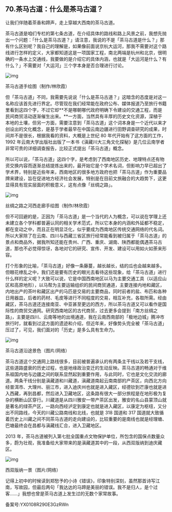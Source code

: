 ## 70.茶马古道：什么是茶马古道？
让我们伴随着茶香和蹄声，走上穿越大西南的茶马古道。


茶马古道是咱们专栏的第七条古道，在介绍具体的路线和路上风景之前，我想先抛出一个问题：「什么是茶马古道？」请注意，我说的不是「茶马古道是什么？」那有什么区别呢？我自己的理解是，如果像前面说京杭大运河，那我不需要对这个路线进行怎样的定义，大家都知道这是一项国家工程，南北两端是杭州和北京，很明确的一条水上交通线，我要做的是介绍它的具体内涵，也就是「大运河是什么？有什么？」不需要对「大运河」三个字本身是否合理进行讨论。


![img](https://pic2.zhimg.com/v2-65b8d49e6a85056f698c7b722235846a.webp)

茶马古道手绘图（制作/林欣霞）


但「茶马古道」不同，我需要先说说「什么是茶马古道？」这暗含的态度是对这一名称应该首先进行界定。尽管现在我们经常能在政府公布、媒体报道乃至旅行书籍里看到这四个字，不过它却**不是哪朝哪代政府明确下令建设的交通工程，而是民间商贸活动逐渐催生出来。**一方面，当然具有丰厚的历史文化资源，深植于本地的土壤，但另一方面，需要注意到「茶马古道」这个词本身是一个近代以来才创设出的文化概念，是基于学者最早在中国云南边疆进行田野调查研究的成果，时间并不是很长，根据我看的资料，大概是上世纪 80 年代开始有了这方面的工作，1992 年云南大学出版社出版了一本书《滇藏川大三角文化探秘》是几位云南学者非常可贵的详细调查报告，比较正式提出「茶马古道」概念。


所以可以说，「茶马古道」这四个字，是考虑到了西南地区历史、地理特点还有物资交换内容而逐渐总结提炼出来的，最开始它是个学术名词，但影响力早已超出了学术界，特别是近些年来，西南地区的很多地方政府也把「茶马古道」作为重要品牌来建设，旨在促进地方经济社会发展，特别是在目前文旅融合的大趋势下，这更显得具有现实层面的积极意义，这有点像「丝绸之路」。


![img](https://pic4.zhimg.com/v2-1f503057dba9e8bc983d572fc78b6273.webp)

丝绸之路之河西走廊手绘图（制作/林欣霞）


但不可回避的是，正因为「茶马古道」是一个当代的人为概念，可以说在学理上还未建立各个学科都普遍认同的相关学术范式，所以它本身的内涵和外延都不稳定，都在变动之中，而且正在明显泛化，似乎要成为西南地区传统交通网络的代名词。所以大家除了在云南、四川与西藏三省区旅行经常能看到被归属于「茶马古道」的景点和商品外，据我所知还能在贵州、广西、重庆、湖南、陕西都能偶遇茶马古道，那也不必觉得惊讶，各地对它的研究、宣传、开发、建设可以用如火如荼来形容。


打个形象的比喻，「茶马古道」好像一条藤蔓，越长越长，结的瓜也会越来越多。但眼花缭乱之中，我们还是要有历史的眼光去看待这些现象，给「茶马古道」进行什么样的定义呢？大致可以说，它是中国西南地区以马为主要交通工具（以适应山区和高原地形），以马帮为主要运输组织的民间商贸通道，主要连接内地和藏区，内地出产的茶叶和藏区出产的马匹是交易的主要商品，同时前者的盐、布匹和各种日用器皿，后者的药材、毛皮等进行不同程度的交易，相互补充，各取所需。经由藏区，茶马古道还连接南亚、中亚甚至更远的西方，所以茶马古道又可以看作是国际性的商贸交通网。研究西南地区的古代商贸，过去更多会提到「南方丝绸之路」，主要是四川、云南等地的出境通道，我在云南西南部的「极地边城」腾冲市旅行时，就看到过这方面的遗迹和介绍，但近年来，好像势头完全被「茶马古道」压过了，可见，我们面对的「历史」是多么具有生命力。


![img](https://pic4.zhimg.com/v2-13c5fa986edece5ec6a6144da926a744.webp)

茶马古道沿途景色（图片/网络）


茶马古道这个交通网上路线很多，目前被普遍承认的有两条主干线以及若干支线，这些道路盛衰的历史过程，也是地缘政治变迁的生动反映。茶马古道的畅通对于维系祖国内地与边疆之间的联系显然起到重要作用，与此同时，它也是文化交流的廊道。两条干线分别是滇藏道和川藏道，滇藏道南起云南南部的产茶区，向西北方向经普洱市、大理州、丽江市，进入迪庆州也就是进入藏区，经德钦到芒康也就是进入西藏，再到昌都，然后进入卫藏地区，这条路有很大一部分旅程是在地形极为复杂的横断山区穿行。川藏道是从四川雅安一带产茶区出发，雅安的名山县蒙顶山就是著名的绿茶产区，一路向西经泸定到康定也就是进入藏区，以康定为枢纽，又分出不同路线，今天的川藏公路南线和北线，也就是 318 国道和 317 国道就大致循着历史上川藏之间不同茶马古道的走向建设的，比较重要的是南线也就是经理塘、巴塘最终会在昌都与滇藏线汇合，进入卫藏地区。


2013 年，茶马古道被列入第七批全国重点文物保护单位，所包含的国保点数量众多，蔚为壮观，我准备给大家带来的是滇藏道其中的一段，从西双版纳到迪庆藏区。


![img](https://pic2.zhimg.com/v2-f515652285bd490a3d3b5413471796d6.webp)

西双版纳一景（图片/网络）


记得上初中的时候读到郑愁予的小诗《错误》，印象特别深刻，虽然那首诗写江南，写故园，但最后两句「我达达的马蹄是美丽的错误。我不是归人，是个过客……」我想也曾是茶马古道上发生过的无数个家常故事。


备案号:YX0108R290E3GzRWn

